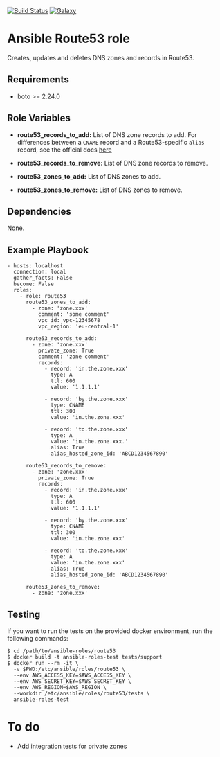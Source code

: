 [![Build Status](https://travis-ci.org/danvaida/ansible-roles-route53.svg?branch=master)](https://travis-ci.org/danvaida/ansible-roles-route53)
[![Galaxy](https://img.shields.io/ansible/role/16135.svg)](https://galaxy.ansible.com/danvaida/route53/)

# Ansible Route53 role

Creates, updates and deletes DNS zones and records in Route53.

## Requirements

* boto >= 2.24.0

## Role Variables

* __route53_records_to_add:__
  List of DNS zone records to add. For differences between a `CNAME` record and a Route53-specific `alias` record, see the official docs [here](http://docs.aws.amazon.com/Route53/latest/DeveloperGuide/resource-record-sets-choosing-alias-non-alias.html)

* __route53_records_to_remove:__
  List of DNS zone records to remove.

* __route53_zones_to_add:__
  List of DNS zones to add.

* __route53_zones_to_remove:__
  List of DNS zones to remove.

## Dependencies

None.

## Example Playbook

    - hosts: localhost
      connection: local
      gather_facts: False
      become: False
      roles:
        - role: route53
          route53_zones_to_add:
            - zone: 'zone.xxx'
              comment: 'some comment'
              vpc_id: vpc-12345678
              vpc_region: 'eu-central-1'

          route53_records_to_add:
            - zone: 'zone.xxx'
              private_zone: True
              comment: 'zone comment'
              records:
                - record: 'in.the.zone.xxx'
                  type: A
                  ttl: 600
                  value: '1.1.1.1'

                - record: 'by.the.zone.xxx'
                  type: CNAME
                  ttl: 300
                  value: 'in.the.zone.xxx'

                - record: 'to.the.zone.xxx'
                  type: A
                  value: 'in.the.zone.xxx.'
                  alias: True
                  alias_hosted_zone_id: 'ABCD1234567890'

          route53_records_to_remove:
            - zone: 'zone.xxx'
              private_zone: True
              records:
                - record: 'in.the.zone.xxx'
                  type: A
                  ttl: 600
                  value: '1.1.1.1'

                - record: 'by.the.zone.xxx'
                  type: CNAME
                  ttl: 300
                  value: 'in.the.zone.xxx'

                - record: 'to.the.zone.xxx'
                  type: A
                  value: 'in.the.zone.xxx'
                  alias: True
                  alias_hosted_zone_id: 'ABCD1234567890'

          route53_zones_to_remove:
            - zone: 'zone.xxx'

## Testing

If you want to run the tests on the provided docker environment, run the
following commands:

    $ cd /path/to/ansible-roles/route53
    $ docker build -t ansible-roles-test tests/support
    $ docker run --rm -it \
      -v $PWD:/etc/ansible/roles/route53 \
      --env AWS_ACCESS_KEY=$AWS_ACCESS_KEY \
      --env AWS_SECRET_KEY=$AWS_SECRET_KEY \
      --env AWS_REGION=$AWS_REGION \
      --workdir /etc/ansible/roles/route53/tests \
      ansible-roles-test

# To do

* Add integration tests for private zones
